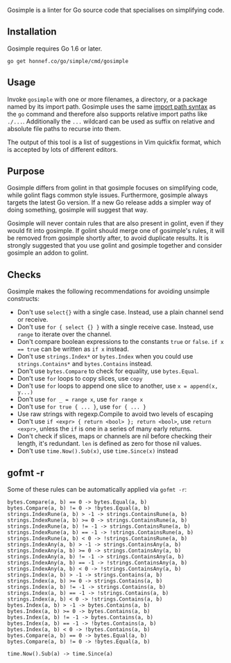 Gosimple is a linter for Go source code that specialises on
simplifying code.

## Installation

Gosimple requires Go 1.6 or later.

    go get honnef.co/go/simple/cmd/gosimple

## Usage

Invoke `gosimple` with one or more filenames, a directory, or a package named
by its import path. Gosimple uses the same
[import path syntax](https://golang.org/cmd/go/#hdr-Import_path_syntax) as
the `go` command and therefore
also supports relative import paths like `./...`. Additionally the `...`
wildcard can be used as suffix on relative and absolute file paths to recurse
into them.

The output of this tool is a list of suggestions in Vim quickfix format,
which is accepted by lots of different editors.

## Purpose

Gosimple differs from golint in that gosimple focuses on simplifying
code, while golint flags common style issues. Furthermore, gosimple
always targets the latest Go version. If a new Go release adds a
simpler way of doing something, gosimple will suggest that way.

Gosimple will never contain rules that are also present in golint,
even if they would fit into gosimple. If golint should merge one of
gosimple's rules, it will be removed from gosimple shortly after, to
avoid duplicate results. It is strongly suggested that you use golint
and gosimple together and consider gosimple an addon to golint.

## Checks

Gosimple makes the following recommendations for avoiding unsimple
constructs:

- Don't use `select{}` with a single case. Instead, use a plain
  channel send or receive.
- Don't use `for { select {} }` with a single receive case. Instead,
  use `range` to iterate over the channel.
- Don't compare boolean expressions to the constants `true` or
  `false`. `if x == true` can be written as `if x` instead.
- Don't use `strings.Index*` or `bytes.Index` when you could use
  `strings.Contains*` and `bytes.Contains` instead.
- Don't use `bytes.Compare` to check for equality, use `bytes.Equal`.
- Don't use `for` loops to copy slices, use `copy`
- Don't use `for` loops to append one slice to another, use `x =
  append(x, y...)`
- Don't use `for _ = range x`, use `for range x`
- Don't use `for true { ... }`, use `for { ... }`
- Use raw strings with regexp.Compile to avoid two levels of escaping
- Don't use `if <expr> { return <bool> }; return <bool>`, use `return
  <expr>`, unless the `if` is one in a series of many early returns.
- Don't check if slices, maps or channels are nil before checking
  their length, it's redundant. `len` is defined as zero for those nil
  values.
- Don't use `time.Now().Sub(x)`, use `time.Since(x)` instead

## gofmt -r

Some of these rules can be automatically applied via `gofmt -r`:

```
bytes.Compare(a, b) == 0 -> bytes.Equal(a, b)
bytes.Compare(a, b) != 0 -> !bytes.Equal(a, b)
strings.IndexRune(a, b) > -1 -> strings.ContainsRune(a, b)
strings.IndexRune(a, b) >= 0 -> strings.ContainsRune(a, b)
strings.IndexRune(a, b) != -1 -> strings.ContainsRune(a, b)
strings.IndexRune(a, b) == -1 -> !strings.ContainsRune(a, b)
strings.IndexRune(a, b) < 0 -> !strings.ContainsRune(a, b)
strings.IndexAny(a, b) > -1 -> strings.ContainsAny(a, b)
strings.IndexAny(a, b) >= 0 -> strings.ContainsAny(a, b)
strings.IndexAny(a, b) != -1 -> strings.ContainsAny(a, b)
strings.IndexAny(a, b) == -1 -> !strings.ContainsAny(a, b)
strings.IndexAny(a, b) < 0 -> !strings.ContainsAny(a, b)
strings.Index(a, b) > -1 -> strings.Contains(a, b)
strings.Index(a, b) >= 0 -> strings.Contains(a, b)
strings.Index(a, b) != -1 -> strings.Contains(a, b)
strings.Index(a, b) == -1 -> !strings.Contains(a, b)
strings.Index(a, b) < 0 -> !strings.Contains(a, b)
bytes.Index(a, b) > -1 -> bytes.Contains(a, b)
bytes.Index(a, b) >= 0 -> bytes.Contains(a, b)
bytes.Index(a, b) != -1 -> bytes.Contains(a, b)
bytes.Index(a, b) == -1 -> !bytes.Contains(a, b)
bytes.Index(a, b) < 0 -> !bytes.Contains(a, b)
bytes.Compare(a, b) == 0 -> bytes.Equal(a, b)
bytes.Compare(a, b) != 0 -> !bytes.Equal(a, b)

time.Now().Sub(a) -> time.Since(a)
```
